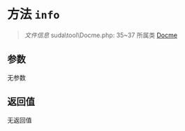 # 方法 `info`

> *文件信息* suda\tool\Docme.php: 35~37
> 所属类 [Docme](../Docme.md)




## 参数


无参数


## 返回值

无返回值
